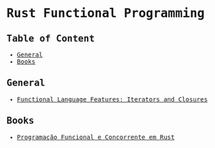 <samp>

# Rust Functional Programming

## Table of Content

- [General](#general)
- [Books](#books)

## General

- [Functional Language Features: Iterators and Closures](https://doc.rust-lang.org/book/ch13-00-functional-features.html)

## Books

- [Programação Funcional e Concorrente em Rust](https://www.casadocodigo.com.br/products/livro-rust-funcional-concorrente)

</samp>
